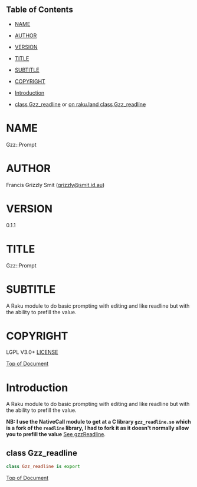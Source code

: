 Table of Contents
-----------------

  * [NAME](#name)

  * [AUTHOR](#author)

  * [VERSION](#version)

  * [TITLE](#title)

  * [SUBTITLE](#subtitle)

  * [COPYRIGHT](#copyright)

  * [Introduction](#introduction)

  * [class Gzz_readline](#class-gzz_readline) or [on raku.land class Gzz_readline](#class-gzz-readline)

NAME
====

Gzz::Prompt 

AUTHOR
======

Francis Grizzly Smit (grizzly@smit.id.au)

VERSION
=======

0.1.1

TITLE
=====

Gzz::Prompt

SUBTITLE
========

A Raku module to do basic prompting with editing and like readline but with the ability to prefill the value.

COPYRIGHT
=========

LGPL V3.0+ [LICENSE](https://github.com/grizzlysmit/Syntax-Highlighters/blob/main/LICENSE)

[Top of Document](#table-of-contents)

Introduction
============

A Raku module to do basic prompting with editing and like readline but with the ability to prefill the value.

**NB: I use the NativeCall module to get at a C library `gzz_readline.so` which is a fork of the `readline` library, I had to fork it as it doesn't normally allow you to prefill the value** [See gzzReadline](https://github.com/grizzlysmit/gzzReadline).

class Gzz_readline
------------------

```raku
class Gzz_readline is export
```

[Top of Document](#table-of-contents)


